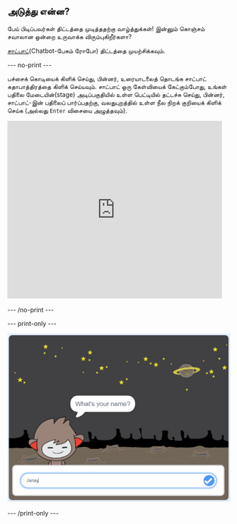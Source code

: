 ## அடுத்து என்ன?

பேய் பிடிப்பவர்கள் திட்டத்தை முடித்ததற்கு வாழ்த்துக்கள்! இன்னும் கொஞ்சம் சவாலான ஒன்றை உருவாக்க விரும்புகிறீர்களா?

[சாட்பாட்](https://projects.raspberrypi.org/en/projects/chatbot?utm_source=pathway&utm_medium=whatnext&utm_campaign=projects)(Chatbot-பேசும் ரோபோ) திட்டத்தை முயற்சிக்கவும்.

\--- no-print \---

பச்சைக் கொடியைக் கிளிக் செய்து, பின்னர், உரையாடலைத் தொடங்க சாட்பாட் கதாபாத்திரத்தை கிளிக் செய்யவும். சாட்பாட் ஒரு கேள்வியைக் கேட்கும்போது, உங்கள் பதிலை மேடையின்(stage) அடிப்பகுதியில் உள்ள பெட்டியில் தட்டச்சு செய்து, பின்னர், சாட்பாட்-இன் பதிலைப் பார்ப்பதற்கு, வலதுபுறத்தில் உள்ள நீல நிறக் குறியைக் கிளிக் செய்க (அல்லது ` Enter ` விசையை அழுத்தவும்).

<div class="scratch-preview">
  <iframe allowtransparency="true" width="485" height="402" src="https://scratch.mit.edu/projects/embed/248864190/?autostart=false" 
  frameborder="0" scrolling="no"></iframe>
</div>

\--- /no-print \---

\--- print-only \---

![முழுமையான திட்டம்](images/chatbot-preview.png)

\--- /print-only \---